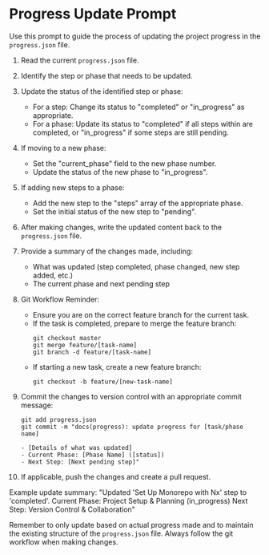 # Progress Update Prompt

Use this prompt to guide the process of updating the project progress in the `progress.json` file.

1. Read the current `progress.json` file.

2. Identify the step or phase that needs to be updated.

3. Update the status of the identified step or phase:
   - For a step: Change its status to "completed" or "in_progress" as appropriate.
   - For a phase: Update its status to "completed" if all steps within are completed, or "in_progress" if some steps are still pending.

4. If moving to a new phase:
   - Set the "current_phase" field to the new phase number.
   - Update the status of the new phase to "in_progress".

5. If adding new steps to a phase:
   - Add the new step to the "steps" array of the appropriate phase.
   - Set the initial status of the new step to "pending".

6. After making changes, write the updated content back to the `progress.json` file.

7. Provide a summary of the changes made, including:
   - What was updated (step completed, phase changed, new step added, etc.)
   - The current phase and next pending step

8. Git Workflow Reminder:
   - Ensure you are on the correct feature branch for the current task.
   - If the task is completed, prepare to merge the feature branch:
     ```
     git checkout master
     git merge feature/[task-name]
     git branch -d feature/[task-name]
     ```
   - If starting a new task, create a new feature branch:
     ```
     git checkout -b feature/[new-task-name]
     ```

9. Commit the changes to version control with an appropriate commit message:
   ```
   git add progress.json
   git commit -m "docs(progress): update progress for [task/phase name]

   - [Details of what was updated]
   - Current Phase: [Phase Name] ([status])
   - Next Step: [Next pending step]"
   ```

10. If applicable, push the changes and create a pull request.

Example update summary:
"Updated 'Set Up Monorepo with Nx' step to 'completed'.
Current Phase: Project Setup & Planning (in_progress)
Next Step: Version Control & Collaboration"

Remember to only update based on actual progress made and to maintain the existing structure of the `progress.json` file. Always follow the git workflow when making changes.